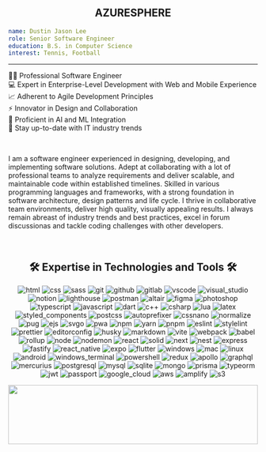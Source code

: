<h2 align="center">AZURESPHERE</h2>

```yaml
name: Dustin Jason Lee
role: Senior Software Engineer
education: B.S. in Computer Science
interest: Tennis, Football
```

<hr />

👨‍💻 Professional Software Engineer <br />
💻 Expert in Enterprise-Level Development with Web and Mobile Experience <br />
📈 Adherent to Agile Development Principles <br />
⚡ Innovator in Design and Collaboration <br />
🤖 Proficient in AI and ML Integration<br />
🎯 Stay up-to-date with IT industry trends <br />

<br />

I am a software engineer experienced in designing, developing, and implementing software solutions. Adept at collaborating with a lot of professional teams to analyze requirements and deliver scalable, and maintainable code within established timelines. Skilled in various programming languages and frameworks, with a strong foundation in software architecture, design patterns and life cycle. I thrive in collaborative team environments, deliver high quality, visually appealing results. I always remain abreast of industry trends and best practices, excel in forum discussionas and tackle coding challenges with other developers.

<br />

<h2 align="center">🛠️ Expertise in Technologies and Tools 🛠️</h2>

<p align="center">
  <img src="./assets/icons/html.svg" alt="html" />
  <img src="./assets/icons/css.svg" alt="css" />
  <img src="./assets/icons/sass.svg" alt="sass" />
  <img src="./assets/icons/git.svg" alt="git" />
  <img src="./assets/icons/github.svg" alt="github" />
  <img src="./assets/icons/gitlab.svg" alt="gitlab" />
  <img src="./assets/icons/vscode.svg" alt="vscode" />
  <img src="./assets/icons/visual_studio.svg" alt="visual_studio" />
  <img src="./assets/icons/notion.svg" alt="notion" />
  <img src="./assets/icons/lighthouse.svg" alt="lighthouse" />
  <img src="./assets/icons/postman.svg" alt="postman" />
  <img src="./assets/icons/altair.svg" alt="altair" />
  <img src="./assets/icons/figma.svg" alt="figma" />
  <img src="./assets/icons/photoshop.svg" alt="photoshop" />
  <img src="./assets/icons/typescript.svg" alt="typescript" />
  <img src="./assets/icons/javascript.svg" alt="javascript" />
  <img src="./assets/icons/dart.svg" alt="dart" />
  <img src="./assets/icons/c++.svg" alt="c++" />
  <img src="./assets/icons/csharp.svg" alt="csharp" />
  <img src="./assets/icons/lua.svg" alt="lua" />
  <img src="./assets/icons/latex.svg" alt="latex" />
  <img src="./assets/icons/styled_components.svg" alt="styled_components" />
  <img src="./assets/icons/postcss.svg" alt="postcss" />
  <img src="./assets/icons/autoprefixer.svg" alt="autoprefixer" />
  <img src="./assets/icons/cssnano.svg" alt="cssnano" />
  <img src="./assets/icons/normalize.svg" alt="normalize" />
  <img src="./assets/icons/pug.svg" alt="pug" />
  <img src="./assets/icons/ejs.svg" alt="ejs" />
  <img src="./assets/icons/svgo.svg" alt="svgo" />
  <img src="./assets/icons/pwa.svg" alt="pwa" />
  <img src="./assets/icons/npm.svg" alt="npm" />
  <img src="./assets/icons/yarn.svg" alt="yarn" />
  <img src="./assets/icons/pnpm.svg" alt="pnpm" />
  <img src="./assets/icons/eslint.svg" alt="eslint" />
  <img src="./assets/icons/stylelint.svg" alt="stylelint" />
  <img src="./assets/icons/prettier.svg" alt="prettier" />
  <img src="./assets/icons/editorconfig.svg" alt="editorconfig" />
  <img src="./assets/icons/husky.svg" alt="husky" />
  <img src="./assets/icons/markdown.svg" alt="markdown" />
  <img src="./assets/icons/vite.svg" alt="vite" />
  <img src="./assets/icons/webpack.svg" alt="webpack" />
  <img src="./assets/icons/babel.svg" alt="babel" />
  <img src="./assets/icons/rollup.svg" alt="rollup" />
  <img src="./assets/icons/node.svg" alt="node" />
  <img src="./assets/icons/nodemon.svg" alt="nodemon" />
  <img src="./assets/icons/react.svg" alt="react" />
  <img src="./assets/icons/solid.svg" alt="solid" />
  <img src="./assets/icons/next.svg" alt="next" />
  <img src="./assets/icons/nest.svg" alt="nest" />
  <img src="./assets/icons/express.svg" alt="express" />
  <img src="./assets/icons/fastify.svg" alt="fastify" />
  <img src="./assets/icons/react_native.svg" alt="react_native" />
  <img src="./assets/icons/expo.svg" alt="expo" />
  <img src="./assets/icons/flutter.svg" alt="flutter" />
  <img src="./assets/icons/windows.svg" alt="windows" />
  <img src="./assets/icons/mac.svg" alt="mac" />
  <img src="./assets/icons/linux.svg" alt="linux" />
  <img src="./assets/icons/android.svg" alt="android" />
  <img src="./assets/icons/windows_terminal.svg" alt="windows_terminal" />
  <img src="./assets/icons/powershell.svg" alt="powershell" />
  <img src="./assets/icons/redux.svg" alt="redux" />
  <img src="./assets/icons/apollo.svg" alt="apollo" />
  <img src="./assets/icons/graphql.svg" alt="graphql" />
  <img src="./assets/icons/mercurius.svg" alt="mercurius" />
  <img src="./assets/icons/postgresql.svg" alt="postgresql" />
  <img src="./assets/icons/mysql.svg" alt="mysql" />
  <img src="./assets/icons/sqlite.svg" alt="sqlite" />
  <img src="./assets/icons/mongo.svg" alt="mongo" />
  <img src="./assets/icons/prisma.svg" alt="prisma" />
  <img src="./assets/icons/typeorm.svg" alt="typeorm" />
  <img src="./assets/icons/jwt.svg" alt="jwt" />
  <img src="./assets/icons/passport.svg" alt="passport" />
  <img src="./assets/icons/google_cloud.svg" alt="google_cloud" />
  <img src="./assets/icons/aws.svg" alt="aws" />
  <img src="./assets/icons/amplify.svg" alt="amplify" />
  <img src="./assets/icons/s3.svg" alt="s3" />
</p>

<p align="center">
  <img src="https://capsule-render.vercel.app/api?type=waving&color=gradient&height=96&section=footer" width="100%" height="120" />
</p>
